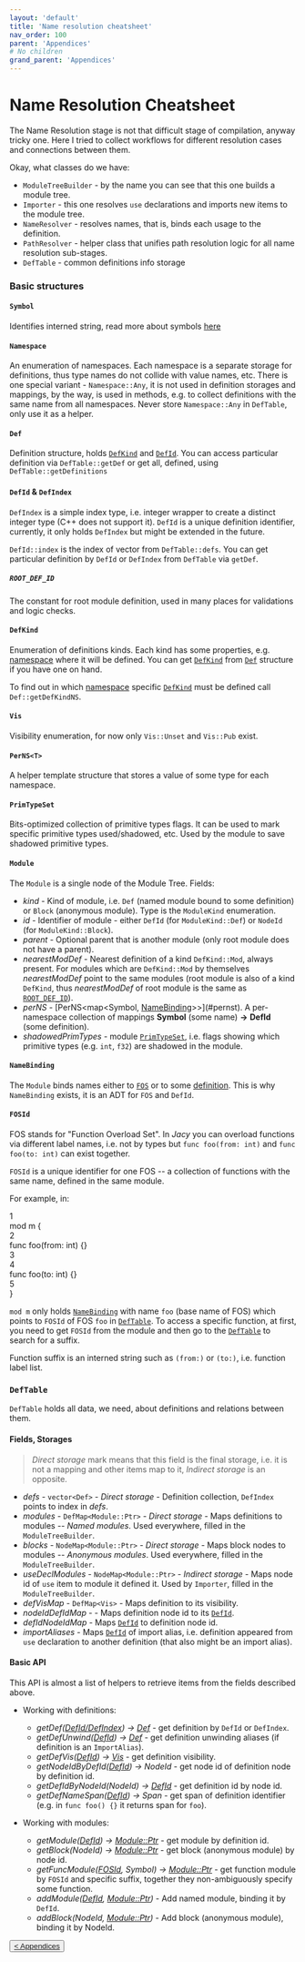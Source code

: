 ```yaml
---
layout: 'default'
title: 'Name resolution cheatsheet'
nav_order: 100
parent: 'Appendices'
# No children
grand_parent: 'Appendices'
---
```


# Name Resolution Cheatsheet

The Name Resolution stage is not that difficult stage of compilation, anyway tricky one.
Here I tried to collect workflows for different resolution cases and connections between them.

Okay, what classes do we have:
- `ModuleTreeBuilder` - by the name you can see that this one builds a module tree.
- `Importer` - this one resolves `use` declarations and imports new items to the module tree.
- `NameResolver` - resolves names, that is, binds each usage to the definition.
- `PathResolver` - helper class that unifies path resolution logic for all name resolution sub-stages.
- `DefTable` - common definitions info storage

### Basic structures

#### `Symbol`

Identifies interned string, read more about symbols [here](../code-docs/interning.md)

#### `Namespace`

An enumeration of namespaces. Each namespace is a separate storage for definitions, thus type names do not collide with value names, etc.
There is one special variant - `Namespace::Any`, it is not used in definition storages and mappings, by the way, is used in methods, e.g. to collect definitions with the same name from all namespaces. Never store `Namespace::Any` in `DefTable`, only use it as a helper.

#### `Def`

Definition structure, holds [`DefKind`](#defkind) and [`DefId`](#defid-and-defindex). You can access particular definition via `DefTable::getDef` or get all, defined, using `DefTable::getDefinitions`

#### `DefId` & `DefIndex`

`DefIndex` is a simple index type, i.e. integer wrapper to create a distinct integer type (C++ does not support it).
`DefId` is a unique definition identifier, currently, it only holds `DefIndex` but might be extended in the future.

`DefId::index` is the index of vector from `DefTable::defs`. You can get particular definition by `DefId` or `DefIndex` from `DefTable` via `getDef`.

##### `ROOT_DEF_ID`

The constant for root module definition, used in many places for validations and logic checks.

#### `DefKind`

Enumeration of definitions kinds. Each kind has some properties, e.g. [namespace](#namespace) where it will be defined.
You can get [`DefKind`](#defkind) from [`Def`](#def) structure if you have one on hand.

To find out in which [namespace](#namespace) specific [`DefKind`](#defkind) must be defined call `Def::getDefKindNS`.

#### `Vis`

Visibility enumeration, for now only `Vis::Unset` and `Vis::Pub` exist.

#### `PerNS<T>`

A helper template structure that stores a value of some type for each namespace.

#### `PrimTypeSet`

Bits-optimized collection of primitive types flags. It can be used to mark specific primitive types used/shadowed, etc.
Used by the module to save shadowed primitive types.

#### `Module`

The `Module` is a single node of the Module Tree.
Fields:
- _kind_  - Kind of module, i.e. `Def` (named module bound to some definition) or `Block` (anonymous module). Type is the `ModuleKind` enumeration.
- _id_ - Identifier of module - either `DefId` (for `ModuleKind::Def`) or `NodeId` (for `ModuleKind::Block`).
- _parent_ - Optional parent that is another module (only root module does not have a parent).
- _nearestModDef_ - Nearest definition of a kind `DefKind::Mod`, always present. For modules which are `DefKind::Mod` by themselves _nearestModDef_ point to the same modules (root module is also of a kind `DefKind`, thus _nearestModDef_ of root module is the same as [`ROOT_DEF_ID`](#root_def_id)).
- _perNS_ - [PerNS<map<Symbol, [NameBinding](#namebinding)>>](#pernst). A per-namespace collection of mappings __Symbol__ (some name) __->__ __DefId__ (some definition).
- _shadowedPrimTypes_ - module [`PrimTypeSet`](#primtypeset), i.e. flags showing which primitive types (e.g. `int`, `f32`) are shadowed in the module.

#### `NameBinding`

The `Module` binds names either to [`FOS`](#fosid) or to some [definition](#defid-and-defindex).
This is why `NameBinding` exists, it is an ADT for `FOS` and `DefId`.

#### `FOSId`

FOS stands for "Function Overload Set". In _Jacy_ you can overload functions via different label names, i.e. not by types but `func foo(from: int)` and `func foo(to: int)` can exist together.

`FOSId` is a unique identifier for one FOS -- a collection of functions with the same name, defined in the same module.

For example, in:
<div class="code-fence highlight-jc hljs">
            <div class="line-num" data-line-num="1">1</div><div class="line"><span class="hljs-keyword">mod</span> m {</div><div class="line-num" data-line-num="2">2</div><div class="line">    <span class="hljs-keyword">func</span> <span class="hljs-title function_">foo</span>(from: <span class="hljs-type">int</span>) {}</div><div class="line-num" data-line-num="3">3</div><div class="line"></div><div class="line-num" data-line-num="4">4</div><div class="line">    <span class="hljs-keyword">func</span> <span class="hljs-title function_">foo</span>(to: <span class="hljs-type">int</span>) {}</div><div class="line-num" data-line-num="5">5</div><div class="line">}</div>
        </div>

`mod m` only holds [`NameBinding`](#namebinding) with name `foo` (base name of FOS) which points to `FOSId` of FOS `foo` in [`DefTable`](#deftable).
To access a specific function, at first, you need to get `FOSId` from the module and then go to the [`DefTable`](#deftable) to search for a suffix.

Function suffix is an interned string such as `(from:)` or `(to:)`, i.e. function label list.

### `DefTable`

`DefTable` holds all data, we need, about definitions and relations between them.

#### Fields, Storages

> _Direct storage_ mark means that this field is the final storage, i.e. it is not a mapping and other items map to it, _Indirect storage_ is an opposite.

- _defs_ - `vector<Def>` - _Direct storage_ - Definition collection, `DefIndex` points to index in _defs_.
- _modules_ - `DefMap<Module::Ptr>` - _Direct storage_ - Maps definitions to modules -- _Named modules_. Used everywhere, filled in the `ModuleTreeBuilder`.
- _blocks_ - `NodeMap<Module::Ptr>` - _Direct storage_ - Maps block nodes to modules -- _Anonymous modules_. Used everywhere, filled in the `ModuleTreeBuilder`.
- _useDeclModules_ - `NodeMap<Module::Ptr>` - _Indirect storage_ - Maps node id of `use` item to module it defined it. Used by `Importer`, filled in the `ModuleTreeBuilder`.
- _defVisMap_ - `DefMap<Vis>` - Maps definition to its visibility.
- _nodeIdDefIdMap_ -  - Maps definition node id to its [`DefId`](#defid-and-defindex).
- _defIdNodeIdMap_ - Maps [`DefId`](#defid-and-defindex) to definition node id.
- _importAliases_ - Maps [`DefId`](#defid-and-defindex) of import alias, i.e. definition appeared from `use` declaration to another definition (that also might be an import alias).

#### Basic API

This API is almost a list of helpers to retrieve items from the fields described above.

- Working with definitions:
  - _getDef([DefId/DefIndex](#defid-and-defindex)) -> [Def](#def)_ - get definition by `DefId` or `DefIndex`.
  - _getDefUnwind([DefId](#defid-and-defindex)) -> [Def](#def)_ - get definition unwinding aliases (if definition is an `ImportAlias`).
  - _getDefVis([DefId](#defid-and-defindex)) -> [Vis](#vis)_ - get definition visibility.
  - _getNodeIdByDefId([DefId](#defid-and-defindex)) -> NodeId_ - get node id of definition node by definition id.
  - _getDefIdByNodeId(NodeId) -> [DefId](#defid-and-defindex)_ - get definition id by node id.
  - _getDefNameSpan([DefId](#defid-and-defindex)) -> Span_ - get span of definition identifier (e.g. in `func foo() {}` it returns span for `foo`).

- Working with modules:
  - _getModule([DefId](#defid-and-defindex)) -> [Module::Ptr](#module)_ - get module by definition id.
  - _getBlock(NodeId) -> [Module::Ptr](#module)_ - get block (anonymous module) by node id.
  - _getFuncModule([FOSId](#fosid), Symbol) -> [Module::Ptr](#module)_ - get function module by `FOSId` and specific suffix, together they non-ambiguously specify some function.
  - _addModule([DefId](#defid-and-defindex), [Module::Ptr](#module))_ - Add named module, binding it by `DefId`.
  - _addBlock(NodeId, [Module::Ptr](#module))_ - Add block (anonymous module), binding it by NodeId.
<div class="nav-btn-block">
    <button class="nav-btn left">
    <a class="link" href="/Jacy-Dev-Book/appendices/cheatsheets/index.html">< Appendices</a>
</button>

    
</div>
